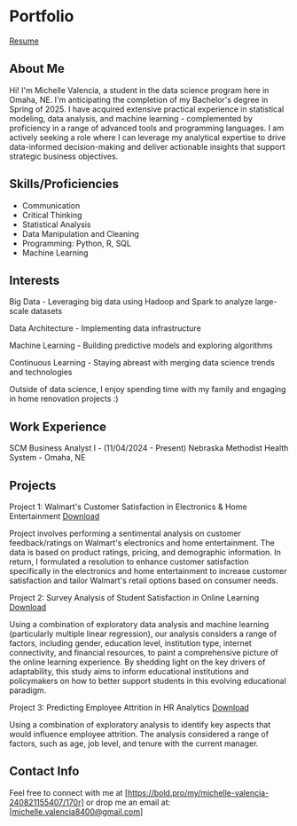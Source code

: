 # Portfolio  
[Resume](https://github.com/mivalenc/datagirl.github.io/blob/main/Michelle_Valencia_Github.pdf)

## About Me

Hi! I'm Michelle Valencia, a student in the data science program here in Omaha, NE. 
I'm anticipating the completion of my Bachelor's degree in Spring of 2025. 
I have acquired extensive practical experience in statistical modeling, data analysis, 
and machine learning - complemented by proficiency in a range of advanced tools and programming languages. 
I am actively seeking a role where I can leverage my analytical expertise to drive data-informed 
decision-making and deliver actionable insights that support strategic business objectives. 

## Skills/Proficiencies

- Communication
- Critical Thinking
- Statistical Analysis
- Data Manipulation and Cleaning
- Programming: Python, R, SQL
- Machine Learning

## Interests

Big Data - Leveraging big data using Hadoop and Spark to analyze large-scale datasets

Data Architecture - Implementing data infrastructure

Machine Learning - Building predictive models and exploring algorithms

Continuous Learning - Staying abreast with merging data science trends and technologies

Outside of data science, I enjoy spending time with my family and engaging in home renovation projects :) 
## Work Experience

SCM Business Analyst I - (11/04/2024 - Present) Nebraska Methodist Health System - Omaha, NE

## Projects

Project 1: Walmart's Customer Satisfaction in Electronics & Home Entertainment [Download](https://github.com/mivalenc/datagirl.github.io/issues/2)

Project involves performing a sentimental analysis on customer feedback/ratings on Walmart's electronics and home entertainment. The data is based on product ratings, pricing, and demographic information. In return, I formulated a resolution to enhance customer satisfaction specifically in the electronics and home entertainment to increase customer satisfaction and tailor Walmart's retail options based on consumer needs.

Project 2: Survey Analysis of Student Satisfaction in Online Learning [Download](https://github.com/mivalenc/datagirl.github.io/blob/main/Project%202%20milestone%202%20Survey%20Analysis%20of%20Student%20Satisfaction%20in%20Online%20Learning.docx)

Using a combination of exploratory data analysis and machine learning (particularly multiple linear regression), our analysis considers a range of factors, including gender, education level, institution type, internet connectivity, and financial resources, to paint a comprehensive picture of the online learning experience. By shedding light on the key drivers of adaptability, this study aims to inform educational institutions and policymakers on how to better support students in this evolving educational paradigm.

Project 3: Predicting Employee Attrition in HR Analytics [Download](https://github.com/mivalenc/datagirl.github.io/blob/main/Project_3_Milestone2_Employee_Attrition_Prediction.docx)

Using a combination of exploratory analysis to identify key aspects that would influence employee attrition. The analysis considered a range of factors, such as age, job level, and tenure with the current manager.

## Contact Info

Feel free to connect with me at [https://bold.pro/my/michelle-valencia-240821155407/170r] or drop me an email at: [michelle.valencia8400@gmail.com]
